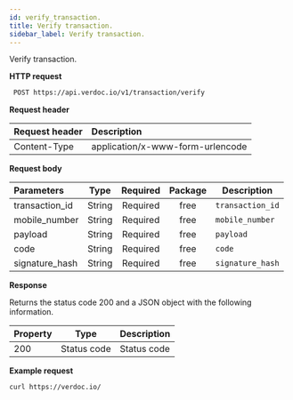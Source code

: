 ```yaml
---
id: verify_transaction.
title: Verify transaction.
sidebar_label: Verify transaction.
---
```


  Verify transaction.

**HTTP request**

 ```bash 
  POST https://api.verdoc.io/v1/transaction/verify
 ```

**Request header**

| Request header | Description                      |
| :------------- | :------------------------------- |
| Content-Type   | application/x-www-form-urlencode |

**Request body**

| Parameters     |  Type  | Required | Package | Description          |
| :------------- | :----: | :------: | :-----: | -------------------- |
| transaction_id | String | Required |  free   | ```transaction_id``` |
| mobile_number  | String | Required |  free   | ```mobile_number```  |
| payload        | String | Required |  free   | ```payload```        |
| code           | String | Required |  free   | ```code```           |
| signature_hash | String | Required |  free   | ```signature_hash``` |


**Response**

Returns the status code 200 and a JSON object with the following information.

| Property |    Type     | Description |
| :------- | :---------: | ----------- |
| 200      | Status code | Status code |

**Example request**

  ~~~bash
  curl https://verdoc.io/
  ~~~
